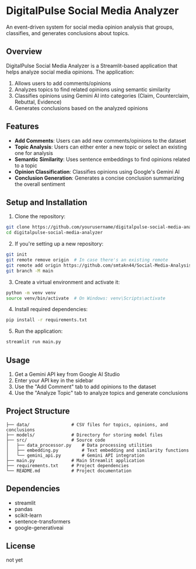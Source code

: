 # DigitalPulse Social Media Analyzer

An event-driven system for social media opinion analysis that groups, classifies, and generates conclusions about topics.

## Overview

DigitalPulse Social Media Analyzer is a Streamlit-based application that helps analyze social media opinions. The application:

1. Allows users to add comments/opinions
2. Analyzes topics to find related opinions using semantic similarity
3. Classifies opinions using Gemini AI into categories (Claim, Counterclaim, Rebuttal, Evidence)
4. Generates conclusions based on the analyzed opinions

## Features

- **Add Comments**: Users can add new comments/opinions to the dataset
- **Topic Analysis**: Users can either enter a new topic or select an existing one for analysis
- **Semantic Similarity**: Uses sentence embeddings to find opinions related to a topic
- **Opinion Classification**: Classifies opinions using Google's Gemini AI
- **Conclusion Generation**: Generates a concise conclusion summarizing the overall sentiment

## Setup and Installation

1. Clone the repository:
```bash
git clone https://github.com/yourusername/digitalpulse-social-media-analyzer.git
cd digitalpulse-social-media-analyzer
```

2. If you're setting up a new repository:
```bash
git init
git remote remove origin  # In case there's an existing remote
git remote add origin https://github.com/smtakn44/Social-Media-Analysis-App.git
git branch -M main
```

3. Create a virtual environment and activate it:
```bash
python -m venv venv
source venv/bin/activate  # On Windows: venv\Scripts\activate
```

4. Install required dependencies:
```bash
pip install -r requirements.txt
```

5. Run the application:
```bash
streamlit run main.py
```

## Usage

1. Get a Gemini API key from Google AI Studio
2. Enter your API key in the sidebar
3. Use the "Add Comment" tab to add opinions to the dataset
4. Use the "Analyze Topic" tab to analyze topics and generate conclusions

## Project Structure

```
├── data/                # CSV files for topics, opinions, and conclusions
├── models/              # Directory for storing model files
├── src/                 # Source code
│   ├── data_processor.py    # Data processing utilities
│   ├── embedding.py         # Text embedding and similarity functions
│   └── gemini_api.py        # Gemini API integration
├── main.py              # Main Streamlit application
├── requirements.txt     # Project dependencies
└── README.md            # Project documentation
```

## Dependencies

- streamlit
- pandas
- scikit-learn
- sentence-transformers
- google-generativeai

## License

not yet